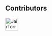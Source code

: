 ## Contributors
<a href='https://github.com/JairTorres1003
actions-user
JairT1003' target='_blank'><img src='https://images.weserv.nl/?url=https://avatars.githubusercontent.com/u/83931760?v=4
https://avatars.githubusercontent.com/u/65916846?v=4
https://avatars.githubusercontent.com/u/132600119?v=4&h=100&w=100&mask=circle' alt='JairTorres1003
actions-user
JairT1003' title='JairTorres1003
actions-user
JairT1003' width='40' height='40' /></a> 
